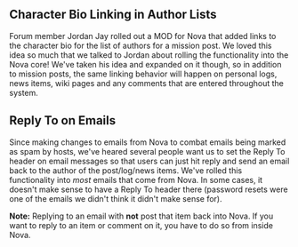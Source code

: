 ## Character Bio Linking in Author Lists

Forum member Jordan Jay rolled out a MOD for Nova that added links to the character bio for the list of authors for a mission post. We loved this idea so much that we talked to Jordan about rolling the functionality into the Nova core! We've taken his idea and expanded on it though, so in addition to mission posts, the same linking behavior will happen on personal logs, news items, wiki pages and any comments that are entered throughout the system.

## Reply To on Emails

Since making changes to emails from Nova to combat emails being marked as spam by hosts, we've heared several people want us to set the Reply To header on email messages so that users can just hit reply and send an email back to the author of the post/log/news items. We've rolled this functionality into _most_ emails that come from Nova. In some cases, it doesn't make sense to have a Reply To header there (password resets were one of the emails we didn't think it didn't make sense for).

<p class="alert alert-info"><strong>Note:</strong> Replying to an email with <strong>not</strong> post that item back into Nova. If you want to reply to an item or comment on it, you have to do so from inside Nova.</p>
